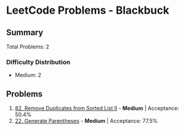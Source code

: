 # LeetCode Problems - Blackbuck

## Summary
Total Problems: 2

### Difficulty Distribution

- Medium: 2

## Problems

1. [82. Remove Duplicates from Sorted List II](https://leetcode.com/problems/remove-duplicates-from-sorted-list-ii/) - **Medium** | Acceptance: 50.4%
2. [22. Generate Parentheses](https://leetcode.com/problems/generate-parentheses/) - **Medium** | Acceptance: 77.5%